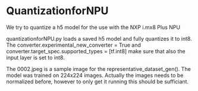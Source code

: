 # QuantizationforNPU
We try to quantize a h5 model for the use with the NXP i.mx8 Plus NPU 


quantizationforNPU.py loads a saved h5 model and fully quantizes it to int8.
The converter.experimental_new_converter = True
and
converter.target_spec.supported_types = [tf.int8]
make sure that also the input layer is set to int8.

The 0002.jpeg is a sample image for the representative_dataset_gen(). The model was trained on 224x224 images. Actually the images needs to be normalized before, however to only get it running this should be sufficiant. 

